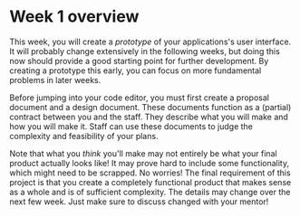 # Week 1 overview

This week, you will create a *prototype* of your applications's user interface. It will probably
change extensively in the following weeks, but doing this now should provide a good starting point
for further development. By creating a prototype this early, you can focus on more fundamental
problems in later weeks.

Before jumping into your code editor, you must first create a proposal document and a design document. These documents function as a (partial) contract between you and the staff. They describe what you will make and how you will make it. Staff can use these documents to judge the complexity and feasibility of your plans.

Note that what you *think* you'll make may not entirely be what your final product actually looks like! It may prove hard to include some functionality, which might need to be scrapped. No worries! The final requirement of this project is that you create a completely functional product that makes sense as a whole and is of sufficient complexity. The details may change over the next few week. Just make sure to discuss changed with your mentor!
